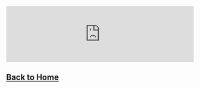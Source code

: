 <iframe src="https://docs.google.com/forms/d/e/1FAIpQLSd6GJvJ0PFQs6O3i7N_V18wQ4N-m2IUxoRtJJXX4h4p57TvoQ/viewform?embedded=true" width="100%" height="fit-content" frameborder="0" marginheight="0" marginwidth="0">Loading...</iframe>

## [Back to Home](https://skiptheboringstuff.com)
